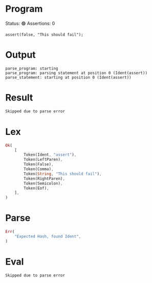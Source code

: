 # Program
Status: 🟢
Assertions: 0

```rustleaf
assert(false, "This should fail");
```

# Output
```
parse_program: starting
parse_program: parsing statement at position 0 (Ident(assert))
parse_statement: starting at position 0 (Ident(assert))
```

# Result
```rust
Skipped due to parse error
```

# Lex
```rust
Ok(
    [
        Token(Ident, "assert"),
        Token(LeftParen),
        Token(False),
        Token(Comma),
        Token(String, "This should fail"),
        Token(RightParen),
        Token(Semicolon),
        Token(Eof),
    ],
)
```

# Parse
```rust
Err(
    "Expected Hash, found Ident",
)
```

# Eval
```rust
Skipped due to parse error
```